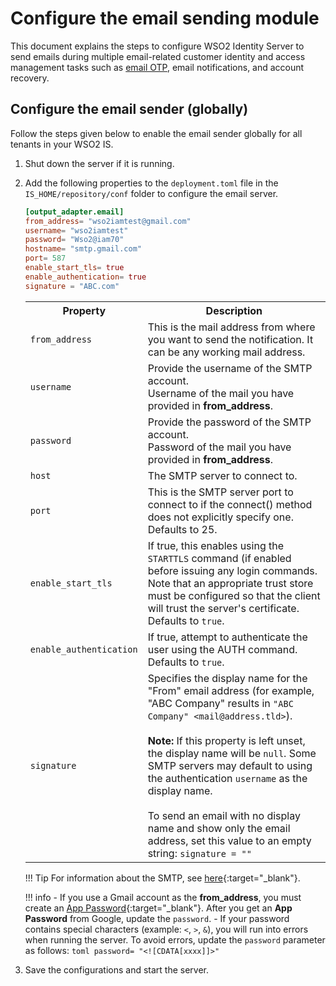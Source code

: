 # Configure the email sending module

This document explains the steps to configure WSO2 Identity Server to send emails during multiple email-related customer identity and access management tasks such as [email OTP]({{base_path}}/guides/authentication/mfa/add-emailotp-login/), email notifications, and account recovery.

## Configure the email sender (globally)

Follow the steps given below to enable the email sender globally for all tenants in your WSO2 IS.

1. Shut down the server if it is running.
2. Add the following properties to the `deployment.toml` file in the `IS_HOME/repository/conf` folder to configure the email server.

    ```toml
    [output_adapter.email]
    from_address= "wso2iamtest@gmail.com"
    username= "wso2iamtest"
    password= "Wso2@iam70"
    hostname= "smtp.gmail.com"
    port= 587
    enable_start_tls= true
    enable_authentication= true
    signature = "ABC.com"
    ```
    <table>
      <tr>
        <th>Property</th>
        <th>Description</th>
      </tr>
      <tr>
        <td><code>from_address</code></td>
        <td>This is the mail address from where you want to send the notification. It can be any working mail address.</td>
      </tr>
      <tr>
        <td><code>username</code></td>
        <td>Provide the username of the SMTP account. <br/> Username of the mail you have provided in <strong>from_address</strong>.</td>
      </tr>
      <tr>
        <td><code>password</code></td>
        <td>Provide the password of the SMTP account. <br/> Password of the mail you have provided in <strong>from_address</strong>.</td>
      </tr>
      <tr>
        <td><code>host</code></td>
        <td>The SMTP server to connect to.</td>
      </tr>
      <tr>
        <td><code>port</code></td>
        <td>This is the SMTP server port to connect to if the connect() method does not explicitly specify one. Defaults to 25.</td>
      </tr>
      <tr>
        <td><code>enable_start_tls</code></td>
        <td>If true, this enables using the <code>STARTTLS</code> command (if enabled before issuing any login commands. Note that an appropriate trust store must be configured so that the client will trust the server's certificate. Defaults to <code>true</code>.</td>
      </tr>
      <tr>
        <td><code>enable_authentication</code></td>
        <td>If true, attempt to authenticate the user using the AUTH command. Defaults to <code>true</code>.</td>
      </tr>
      <tr>
        <td><code>signature</code></td>
        <td>Specifies the display name for the "From" email address (for example, "ABC Company" results in <code>"ABC Company" &lt;mail@address.tld&gt;</code>).<br/><br/>
        <strong>Note:</strong> If this property is left unset, the display name will be <code>null</code>. Some SMTP servers may default to using the authentication <code>username</code> as the display name.<br/><br/>
        To send an email with no display name and show only the email address, set this value to an empty string: <code>signature = ""</code>
        </td>
      </tr>
    </table>

    !!! Tip
        For information about the SMTP, see
        [here](https://javaee.github.io/javamail/docs/api/com/sun/mail/smtp/package-summary.html){:target="_blank"}.

    !!! info
        - If you use a Gmail account as the **from_address**, you must create an [App Password](https://support.google.com/accounts/answer/185833?visit_id=637943607149528455-3801902236&p=InvalidSecondFactor&rd=1){:target="_blank"}.
        After you get an **App Password** from Google, update the `password`.
        - If your password contains special characters (example: `<`, `>`, `&`), you will run into errors when running the server. To avoid errors, update the `password` parameter as follows:
        ```toml
        password= "<![CDATA[xxxx]]>"
        ```

3. Save the configurations and start the server.

<!-- TODO 
Reason for commenting: Tenant configs are not promoted in IS 7

## Configure the email sender (per tenant)

Follow the steps given below to enable the email sender per tenant.

1.  Configure the [Configuration Management REST API]({{base_path}}/apis/use-the-configuration-management-rest-apis/). 
2.  Execute the following curl command to create a resource type named `Publisher`. 

    **Sample Request**
    ``` java 
    curl -X POST "https://localhost:9443/t/{tenant-domain}/api/identity/config-mgt/v1.0/resource-type" -H "accept: 
    application/json" -H 
    "Content-Type: application/json" -H 'Authorization: Basic YWRtaW46YWRtaW4=' -d "{ \"name\": \"Publisher\", \"description\": \"Publisher Configurations\"}"
    ```

3.  Execute the following curl command for creating a resource named `EmailPublisher`. 

    **Sample Request**
    ``` java 
    curl -X POST "https://localhost:9443/t/{tenant-domain}/api/identity/config-mgt/v1.0/resource/Publisher" -H "accept: 
    application/json" -H "Content-Type: application/json" -H 'Authorization: Basic YWRtaW46YWRtaW4=' -d "{ \"name\": \"EmailPublisher\", \"attributes\": [ { \"key\": \"email\", \"value\": \"string\" } ]}"
    ```
	
4.  Execute the following curl command for creating a file named `EmailPublisher`. 

    !!! info
        This `EmailPublisher.xml` file will be used as the tenant's email publisher file. Configure the tenant-wise email configurations in the `EmailPublisher.xml` file.

    **Sample Request**
    ``` java 
    curl -X POST "https://localhost:9443/t/{tenant-domain}/api/identity/config-mgt/v1
    .0/resource/Publisher/EmailPublisher/file" -H "accept: application/json" -H 
    "Content-Type: multipart/form-data" -H 'Authorization: Basic YWRtaW46YWRtaW4=' -F "resourceFile=@EmailPublisher.xml;type=text/xml" -F "fileName=EmailPublisher"
    ```
    
5.  Open the `EmailPublisher.xml` file and configure the parameters given below.

    !!! note
        -   Only one `EmailPublisher.xml` file with the name `EmailPublisher` should be added to a tenant.
        -   You do not need to configure all the configurable parameters. If a parameter has not been configured in the `EmailPublisher.xml` file, configurations in the `output-event-adapters.xml` will be used instead.
    
    <table>
    <thead>
    <tr class="header">
    <th><p>Property name</p></th>
    <th><p>Description</p></th>
    </tr>
    </thead>
    <tbody>
    <tr class="odd">
    <td><code>             mail.smtp.user            </code></td>
    <td>User Name for the sender smtp server</td>
    </tr>
    <tr class="even">
    <td><code>             mail.smtp.password            </code></td>
    <td><p>Password for the sender smtp server</p></td>
    </tr>
    <tr class="odd">
    <td><code>             mail.smtp.port            </code></td>
    <td><p>Port of the sender smtp server</p></td>
    </tr>
    <tr class="even">
    <td><code>             mail.smtp.from            </code></td>
    <td>From email address of the smtp server</td>
    </tr>
    <tr class="odd">
    <td><code>             mail.smtp.host            </code></td>
    <td>Host name of the smtp server</td>
    </tr>
    <tr class="even">
    <td><code>             mail.smtp.auth           </code></td>
    <td>Password hash method to use when storing user entries in the user store.</td>
    </tr>
    <tr class="odd">
    <td><code>             mail.smtp.starttls.enable           </code></td>
    <td>Property to enable STARTTLS support for JavaMail</td>
    </tr>
    <tr class="even">
    <td><code>             mail.smtp.replyTo           </code></td>
    <td>Reply to address of smtp server</td>
    </tr>
    <tr class="odd">
    <td><code>             mail.smtp.signature           </code></td>
    <td>Specifies the display name for the "From" email address (for example, "ABC Company" results in <code>"ABC Company" &lt;mail@address.tld&gt;</code>). If this property is left unset, the display name will be <code>null</code>. Some SMTP servers may default to using the authentication <code>username</code> as the display name. To send an email with no display name and show only the email address, set this value to an empty string.</td>
    </tr>
    </tbody>
    </table>
    
    Following is a sample configuration for the `EmailPublisher.xml` file. 
    
    ``` xml
    <?xml version="1.0" encoding="UTF-8"?>
    <eventPublisher name="EmailPublisher" statistics="disable"
        trace="disable" xmlns="http://wso2.org/carbon/eventpublisher">
        <from streamName="id_gov_notify_stream" version="1.0.0"/>
        <mapping customMapping="enable" type="text">
        <inline>{{'{{body}}'}}{{'{{footer}}'}}</inline>
        </mapping>
        <to eventAdapterType="email">
        <property name="email.address">{{'{{send-to}}'}}</property>
        <property name="email.type">{{'{{content-type}}'}}</property>
        <property name="email.subject">{{'{{subject}}'}}</property>
        <property name="mail.smtp.password">xxxxx</property>
        <property name="mail.smtp.from">resourcesiam@gmail.com</property>
        <property name="mail.smtp.user">resourcesiam</property>
        </to>
    </eventPublisher>
    ```  

5.	Since these configurations will be applicable during the tenant loading process, [configure tenant loading and 
unloading for your tenant]({{base_path}}/guides/tenants/configure-the-tenant-loading-policy).-->
